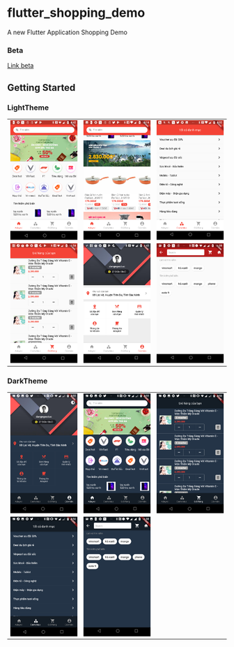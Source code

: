 # flutter_shopping_demo

A new Flutter Application Shopping Demo

### Beta
[Link beta](https://betas.to/y7SCHFyN)

## Getting Started
### LightTheme
|   |   |   |
|---|---|---|
|  ![Day1](demo/day1_home_ver2.png) | ![Day1](demo/day1_home_ver3.png)   | ![Day1](demo/day2_category.png)   |
|  ![Day2](demo/day2_cart.png) |  ![Day2](demo/day2_account.png) | ![Day1](demo/day3/Screenshot_20190721-230823.png)   |

### DarkTheme
|   |   |   |
|---|---|---|
|  ![Day1](demo/day3/Screenshot_20190721-155553.png) | ![Day1](demo/day3/Screenshot_20190721-155601.png)   |![Day1](demo/day3/Screenshot_20190721-155606.png) |
|  ![Day1](demo/day3/Screenshot_20190721-155611.png) | ![Day1](demo/day3/Screenshot_20190721-230832.png) |   |

